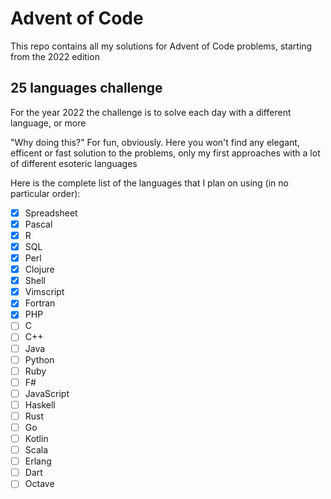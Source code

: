 # Advent of Code
This repo contains all my solutions for Advent of Code problems, starting from the 2022 edition

## 25 languages challenge
For the year 2022 the challenge is to solve each day with a different language, or more

"Why doing this?" For fun, obviously. Here you won't find any elegant, efficent or fast solution to the problems, only my first approaches with a lot of different esoteric languages

Here is the complete list of the languages that I plan on using (in no particular order):
- [X] Spreadsheet
- [X] Pascal
- [X] R
- [X] SQL
- [X] Perl
- [X] Clojure
- [X] Shell
- [X] Vimscript
- [X] Fortran
- [X] PHP
- [ ] C
- [ ] C++
- [ ] Java
- [ ] Python
- [ ] Ruby
- [ ] F#
- [ ] JavaScript
- [ ] Haskell
- [ ] Rust
- [ ] Go
- [ ] Kotlin
- [ ] Scala
- [ ] Erlang
- [ ] Dart
- [ ] Octave
